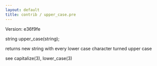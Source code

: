 ```yaml
---
layout: default
title: contrib / upper_case.pre
---
```


Version: e36f9fe

string upper_case(string);

returns new string with every lower case character turned upper case

see capitalize(3), lower_case(3)
